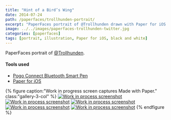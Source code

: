 ```yaml
---
title: "Hint of a Bird’s Wing"
date: 2014-07-24
path: /paperfaces/trollhunden-portrait/
excerpt: "PaperFaces portrait of @Trollhunden drawn with Paper for iOS on an iPad."
image: ../../images/paperfaces-trollhunden-twitter.jpg
categories: [paperfaces]
tags: [portrait, illustration, Paper for iOS, black and white]
---
```


PaperFaces portrait of [@Trollhunden](https://twitter.com/trollhunden).

#### Tools used

- [Pogo Connect Bluetooth Smart Pen](https://www.amazon.com/gp/product/B009K448L4/ref=as_li_ss_tl?ie=UTF8&camp=1789&creative=390957&creativeASIN=B009K448L4&linkCode=as2&tag=mademist-20)
- [Paper for iOS](https://paper.bywetransfer.com/)

{% figure caption:"Work in progress screen captures Made with Paper." class:"gallery-3-col" %}
[![Work in process screenshot](../../images/paperfaces-trollhunden-process-1-600.jpg)](../../images/paperfaces-trollhunden-process-1-lg.jpg) [![Work in process screenshot](../../images/paperfaces-trollhunden-process-2-600.jpg)](../../images/paperfaces-trollhunden-process-2-lg.jpg) [![Work in process screenshot](../../images/paperfaces-trollhunden-process-3-600.jpg)](../../images/paperfaces-trollhunden-process-3-lg.jpg) [![Work in process screenshot](../../images/paperfaces-trollhunden-process-4-600.jpg)](../../images/paperfaces-trollhunden-process-4-lg.jpg) [![Work in process screenshot](../../images/paperfaces-trollhunden-process-5-600.jpg)](../../images/paperfaces-trollhunden-process-5-lg.jpg)
{% endfigure %}
